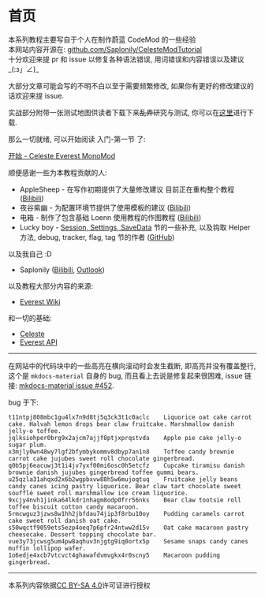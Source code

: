 # 首页

本系列教程主要写自于个人在制作蔚蓝 CodeMod 的一些经验  
本网站内容开源在: [github.com/Saplonily/CelesteModTutorial](https://github.com/Saplonily/CelesteModTutorial)  
十分欢迎来提 pr 和 issue 以修复各种语法错误, 用词错误和内容错误以及建议_(:з」∠)_  

大部分文章可能会写的不明不白以至于需要频繁修改, 如果你有更好的修改建议的话欢迎来提 issue.  

实战部分附带一张测试地图供读者下载下来<del>乱弄</del>研究与测试,
你可以在[这里](resources/CelesteModTutorial.zip)进行下载.

那么一切就绪, 可以开始阅读 入门-第一节 了:

[开始 - Celeste Everest MonoMod](basics/celeste_everest_monomod.md)

顺便感谢一些为本教程贡献的人:

- AppleSheep - 在写作初期提供了大量修改建议 目前正在重构整个教程([Bilibili](https://space.bilibili.com/227488539))
- 夜谷紫幽 - 为配置环境节提供了使用模板的建议 ([Bilibili](https://space.bilibili.com/346379712))
- 电箱 - 制作了包含基础 Loenn 使用教程的作图教程 ([Bilibili](https://space.bilibili.com/240308518))
- Lucky boy - [Session, Settings, SaveData](basics/session_settings_savedata.md) 节的一些补充, 以及钩取 Helper 方法, debug, tracker, flag, tag 节的作者 ([GitHub](https://github.com/LuckyBoy-7))

以及我自己 :D

- Saplonily ([Bilibili](https://space.bilibili.com/39046375), [Outlook](mailto:Saplonily@outlook.com))

以及教程大部分内容的来源:

- [Everest Wiki](https://github.com/EverestAPI/Resources/wiki/Code-Mod-Setup)

和一切的基础:

- [Celeste](https://www.celestegame.com/)
- [Everest API](https://github.com/EverestAPI)

----

在网站中的代码块中的一些高亮在横向滚动时会发生截断, 即高亮并没有覆盖整行, 这个是 `mkdocs-material` 自身的 bug, 而且看上去说是修复起来很困难,
issue 链接: [mkdocs-material issue #452](https://github.com/squidfunk/mkdocs-material/issues/452).  

bug 于下:
``` hl_lines="1 2 3 4"
t11ntpj808mbc1gu4lx7n9d8tj5q3ck3t1c0aclc    Liquorice oat cake carrot cake. Halvah lemon drops bear claw fruitcake. Marshmallow danish jelly-o toffee.
jqlksiohper0brg9x2ajcm7ajjf8ptjxprqstvda    Apple pie cake jelly-o sugar plum.
x3mjly0wn48wy7lgf2bfymbykommv8dbyp7an1n8    Toffee candy brownie carrot cake jujubes sweet roll chocolate gingerbread.
q0b5pj6eacuwj3t1i4jv7yxf00mi6osc0h5etcfz    Cupcake tiramisu danish brownie danish jujubes gingerbread toffee gummi bears.
u25qzla31ahqxd2x6b2wgpbxvw88h5w6mujoqtuq    Fruitcake jelly beans candy canes icing pastry liquorice. Bear claw tart chocolate sweet soufflé sweet roll marshmallow ice cream liquorice.
9xcjy4nvh1jinka64lkdr1nhagm8odp0frr56nks    Bear claw tootsie roll toffee biscuit cotton candy macaroon. 
5rmcwguz3jzws8w1hh2jbfdau74jip3f8rbu10oy    Pudding caramels carrot cake sweet roll danish oat cake.
s50wqctf9059ets5ezp4oeq7p6pfr24ntww2d15v    Oat cake macaroon pastry cheesecake. Dessert topping chocolate bar. 
vue3y73jcwsg5um4pw8aqhuv3njgtg9iq0ortx5p    Sesame snaps candy canes muffin lollipop wafer. 
1o6edje4xcb7vtcvct4ghawafdvmvgkx4r0scny5    Macaroon pudding gingerbread. 
```

-----

本系列内容依据[CC BY-SA 4.0](https://creativecommons.org/licenses/by-sa/4.0/)许可证进行授权